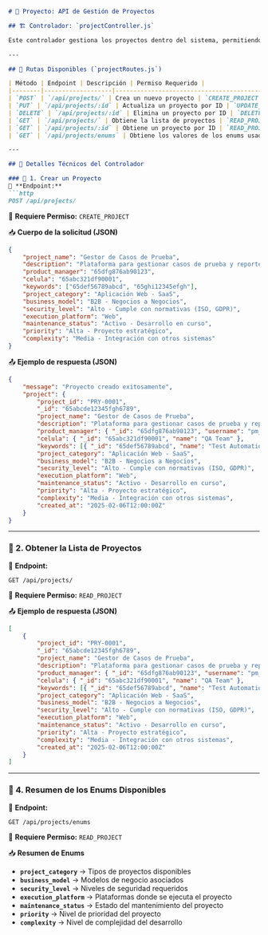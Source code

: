 ```markdown
# 📌 Proyecto: API de Gestión de Proyectos

## 🏗 Controlador: `projectController.js`

Este controlador gestiona los proyectos dentro del sistema, permitiendo **crear, actualizar, eliminar y listar proyectos**. También proporciona una ruta para obtener los **valores enumerados (`enums`)** usados en los proyectos.

---

## 🚀 Rutas Disponibles (`projectRoutes.js`)

| Método | Endpoint | Descripción | Permiso Requerido |
|--------|-------------------|----------------------------------------------|------------------|
| `POST` | `/api/projects/` | Crea un nuevo proyecto | `CREATE_PROJECT` |
| `PUT` | `/api/projects/:id` | Actualiza un proyecto por ID | `UPDATE_PROJECT` |
| `DELETE` | `/api/projects/:id` | Elimina un proyecto por ID | `DELETE_PROJECT` |
| `GET` | `/api/projects/` | Obtiene la lista de proyectos | `READ_PROJECT` |
| `GET` | `/api/projects/:id` | Obtiene un proyecto por ID | `READ_PROJECT` |
| `GET` | `/api/projects/enums` | Obtiene los valores de los enums usados en el sistema | `READ_PROJECT` |

---

## 🔧 Detalles Técnicos del Controlador

### 📍 1. Crear un Proyecto
📌 **Endpoint:**  
```http
POST /api/projects/
```
🔐 **Requiere Permiso:** `CREATE_PROJECT`  

📥 **Cuerpo de la solicitud (JSON)**  
```json
{
    "project_name": "Gestor de Casos de Prueba",
    "description": "Plataforma para gestionar casos de prueba y reportes",
    "product_manager": "65dfg876ab90123", 
    "celula": "65abc321df90001", 
    "keywords": ["65def56789abcd", "65ghi12345efgh"],
    "project_category": "Aplicación Web - SaaS",
    "business_model": "B2B - Negocios a Negocios",
    "security_level": "Alto - Cumple con normativas (ISO, GDPR)",
    "execution_platform": "Web",
    "maintenance_status": "Activo - Desarrollo en curso",
    "priority": "Alta - Proyecto estratégico",
    "complexity": "Media - Integración con otros sistemas"
}
```
📤 **Ejemplo de respuesta (JSON)**  
```json
{
    "message": "Proyecto creado exitosamente",
    "project": {
        "project_id": "PRY-0001",
        "_id": "65abcde12345fgh6789",
        "project_name": "Gestor de Casos de Prueba",
        "description": "Plataforma para gestionar casos de prueba y reportes",
        "product_manager": { "_id": "65dfg876ab90123", "username": "pm_user" },
        "celula": { "_id": "65abc321df90001", "name": "QA Team" },
        "keywords": [{ "_id": "65def56789abcd", "name": "Test Automation" }],
        "project_category": "Aplicación Web - SaaS",
        "business_model": "B2B - Negocios a Negocios",
        "security_level": "Alto - Cumple con normativas (ISO, GDPR)",
        "execution_platform": "Web",
        "maintenance_status": "Activo - Desarrollo en curso",
        "priority": "Alta - Proyecto estratégico",
        "complexity": "Media - Integración con otros sistemas",
        "created_at": "2025-02-06T12:00:00Z"
    }
}
```

---

### 📍 2. Obtener la Lista de Proyectos
📌 **Endpoint:**  
```http
GET /api/projects/
```
🔐 **Requiere Permiso:** `READ_PROJECT`

📤 **Ejemplo de respuesta (JSON)**  
```json
[
    {
        "project_id": "PRY-0001",
        "_id": "65abcde12345fgh6789",
        "project_name": "Gestor de Casos de Prueba",
        "description": "Plataforma para gestionar casos de prueba y reportes",
        "product_manager": { "_id": "65dfg876ab90123", "username": "pm_user" },
        "celula": { "_id": "65abc321df90001", "name": "QA Team" },
        "keywords": [{ "_id": "65def56789abcd", "name": "Test Automation" }],
        "project_category": "Aplicación Web - SaaS",
        "business_model": "B2B - Negocios a Negocios",
        "security_level": "Alto - Cumple con normativas (ISO, GDPR)",
        "execution_platform": "Web",
        "maintenance_status": "Activo - Desarrollo en curso",
        "priority": "Alta - Proyecto estratégico",
        "complexity": "Media - Integración con otros sistemas",
        "created_at": "2025-02-06T12:00:00Z"
    }
]
```

---

### 📍 4. Resumen de los Enums Disponibles
📌 **Endpoint:**  
```http
GET /api/projects/enums
```
🔐 **Requiere Permiso:** `READ_PROJECT`

📥 **Resumen de Enums**

- **`project_category`** → Tipos de proyectos disponibles
- **`business_model`** → Modelos de negocio asociados
- **`security_level`** → Niveles de seguridad requeridos
- **`execution_platform`** → Plataformas donde se ejecuta el proyecto
- **`maintenance_status`** → Estado del mantenimiento del proyecto
- **`priority`** → Nivel de prioridad del proyecto
- **`complexity`** → Nivel de complejidad del desarrollo
```

